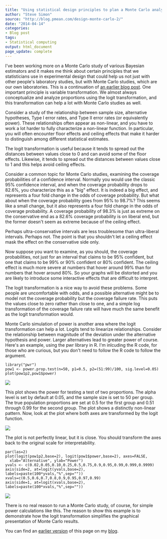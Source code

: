 ```yaml
---
title: "Using statistical design principles to plan a Monte Carlo analysis -- part 2"
author: "Steve Simon"
source: "http://blog.pmean.com/design-monte-carlo-2/"
date: "2014-04-14"
categories:
- Blog post
tags:
- Statistical computing
output: html_document
page_update: complete
---
```


I've been working more on a Monte Carlo study of various Bayesian
estimators and it makes me think about certain principles that we
statisticians use in experimental design that could help us not just
with other people's laboratory studies, but with Monte Carlo studies,
which are our own laboratories. This is a continuation of [an earlier
blog post](../design-monte-carlo/index.html). One important principle is
variable transformation. We almost always conceptualize and analyze
proportions using the logit transformation, and this transformation can
help a lot with Monte Carlo studies as well.

<!---More--->

Consider a study of the relationship between sample size, alternative
hypotheses, Type I error rates, and Type II error rates (or equivalently
power). These relationships often appear as non-linear, and you have to
work a lot harder to fully characterize a non-linear function. In
particular, you will often encounter floor effects and ceiling effects
that make it harder to distinguish among different statistical
estimates.

The logit transformation is useful because it tends to spread out the
distances between values close to 0 and can avoid some of the floor
effects. Likewise, it tends to spread out the distances between values
close to 1 and this helps avoid ceiling effects.

Consider a common topic for Monte Carlo studies, examining the coverage
probabilities of a confidence interval. Normally you would use the
classic 95% confidence interval, and when the coverage probability drops
to 82.6%, you characterize this as a "big" effect. It is indeed a big
effect, and represents a four fold change in the odds of coverage
probability. But what about when the coverage probability goes from 95%
to 98.7%? This seems like a small change, but it also represents a four
fold change in the odds of coverage probability. A coverage probability
of 98.3% is just as extreme on the conservative end as a 82.6% coverage
probability is on liberal end, but the former doesn't seem as extreme
because of the ceiling effect.

Perhaps ultra-conservative intervals are less troublesome than
ultra-liberal intervals. Perhaps not. The point is that you shouldn't
let a ceiling effect mask the effect on the conservative side only.

Now suppose you want to examine, as you should, the coverage
probabilities, not just for an interval that claims to be 95% confident,
but one that claims to be 99% or 90% confident or 80% confident. The
ceiling effect is much more severe at numbers that hover around 99% than
for numbers that hover around 80%. So your graphs will be distorted and
you are likely to introduce some interactive effects that are difficult
to interpret.

The logit transformation is a nice way to avoid these problems. Some
people are uncomfortable with odds, and a possible alternative might be
to model not the coverage probability but the coverage failure rate.
This puts the values close to zero rather than close to one, and a
simple log transformation of the coverage failure rate will have much
the same benefit as the logit transformation would.

Monte Carlo simulation of power is another area where the logit
transformation can help a lot. Logits tend to linearize relationships.
Consider the relationship between magnitude of the deviation under the
alternative hypothesis and power. Larger alternatives lead to greater
power of course. Here's an example, using the pwr library in R. I'm
inlcuding the R code, for those who are curious, but you don't need to
follow the R code to follow the argument.

    library("pwr")
    pow1 <- power.prop.test(n=50, p1=0.5, p2=(51:99)/100, sig.level=0.05)
    plot(pow1p2,pow1$power)

![](http://www.pmean.com/new-images/14/design-monte-carlo-201.png)



This plot shows the power for testing a test of two proportions. The
alpha level is set by default at 0.05, and the sample size is set to 50
per group. The true population proportions are set at 0.5 for the first
group and 0.51 through 0.99 for the second group. The plot shows a
distinctly non-linear pattern. Now, look at the plot where both axes are
transformed by the logit function.

![](http://www.pmean.com/new-images/14/design-monte-carlo-202.png)



The plot is not perfectly linear, but it is close. You should transform
the axes back to the original scale for interpretability.

    par(las=2)
    plot(logit(pow1p2,base=2), logit(pow1$power,base=2), axes=FALSE,
      xlab="Alternative", ylab="Power")
    yvals <- c(0.02,0.05,0.10,0.25,0.5,0.75,0.9,0.95,0.99,0.999,0.9999)
    axis(side=2, at=logit(yvals,base=2), labels=paste(100*yvals,"%",sep=""))
    xvals=c(0.5,0.6,0.7,0.8,0.9,0.95,0.97,0.99)
    axis(side=1, at=logit(xvals,base=2), labels=paste(100*xvals,"%",sep=""))

![](http://www.pmean.com/new-images/14/design-monte-carlo-203.png)



There is no real reason to run a Monte Carlo study, of course, for
simple power calculations like this. The reason to show this example is
to demonstrate how the logit transformation simplifies the graphical
presentation of Monte Carlo results.

You can find an [earlier version][sim1] of this page on my [blog][sim2].

[sim1]: http://blog.pmean.com/design-monte-carlo-2/
[sim2]: http://blog.pmean.com